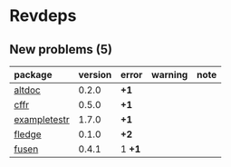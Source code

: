 # Revdeps

## New problems (5)

|package      |version |error    |warning |note |
|:------------|:-------|:--------|:-------|:----|
|[altdoc](problems.md#altdoc)|0.2.0   |__+1__   |        |     |
|[cffr](problems.md#cffr)|0.5.0   |__+1__   |        |     |
|[exampletestr](problems.md#exampletestr)|1.7.0   |__+1__   |        |     |
|[fledge](problems.md#fledge)|0.1.0   |__+2__   |        |     |
|[fusen](problems.md#fusen)|0.4.1   |1 __+1__ |        |     |

